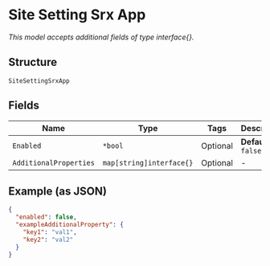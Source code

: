 
# Site Setting Srx App

*This model accepts additional fields of type interface{}.*

## Structure

`SiteSettingSrxApp`

## Fields

| Name | Type | Tags | Description |
|  --- | --- | --- | --- |
| `Enabled` | `*bool` | Optional | **Default**: `false` |
| `AdditionalProperties` | `map[string]interface{}` | Optional | - |

## Example (as JSON)

```json
{
  "enabled": false,
  "exampleAdditionalProperty": {
    "key1": "val1",
    "key2": "val2"
  }
}
```

